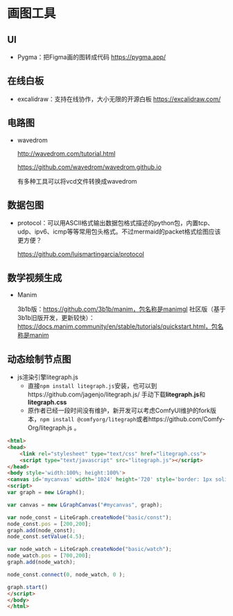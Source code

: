 # 画图工具

## UI

- Pygma：把Figma画的图转成代码  https://pygma.app/

## 在线白板

- excalidraw：支持在线协作，大小无限的开源白板  https://excalidraw.com/

## 电路图

- wavedrom

    http://wavedrom.com/tutorial.html
    
    https://github.com/wavedrom/wavedrom.github.io

    有多种工具可以将vcd文件转换成wavedrom

## 数据包图

- protocol：可以用ASCII格式输出数据包格式描述的python包，内置tcp、udp、ipv6、icmp等等常用包头格式。不过mermaid的packet格式绘图应该更方便？

    https://github.com/luismartingarcia/protocol

## 数学视频生成

- Manim

    3b1b版：https://github.com/3b1b/manim，包名称是manimgl
    社区版（基于3b1b旧版开发，更新较快）：https://docs.manim.community/en/stable/tutorials/quickstart.html，包名称是manim

## 动态绘制节点图
- js渲染引擎litegraph.js
    - 直接`npm install litegraph.js`安装，也可以到https://github.com/jagenjo/litegraph.js/ 手动下载**litegraph.js**和**litegraph.css**
    - 原作者已经一段时间没有维护，新开发可以考虑ComfyUI维护的fork版本，`npm install @comfyorg/litegraph`或者https://github.com/Comfy-Org/litegraph.js 。
```html
<html>
<head>
	<link rel="stylesheet" type="text/css" href="litegraph.css">
	<script type="text/javascript" src="litegraph.js"></script>
</head>
<body style='width:100%; height:100%'>
<canvas id='mycanvas' width='1024' height='720' style='border: 1px solid'></canvas>
<script>
var graph = new LGraph();

var canvas = new LGraphCanvas("#mycanvas", graph);

var node_const = LiteGraph.createNode("basic/const");
node_const.pos = [200,200];
graph.add(node_const);
node_const.setValue(4.5);

var node_watch = LiteGraph.createNode("basic/watch");
node_watch.pos = [700,200];
graph.add(node_watch);

node_const.connect(0, node_watch, 0 );

graph.start()
</script>
</body>
</html>
```